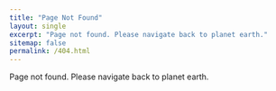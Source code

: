 ```yaml
---
title: "Page Not Found"
layout: single
excerpt: "Page not found. Please navigate back to planet earth."
sitemap: false
permalink: /404.html
---
```



Page not found. Please navigate back to planet earth.

<script type="text/javascript">
  var GOOG_FIXURL_LANG = 'en';
  var GOOG_FIXURL_SITE = '{{ site.url }}'
</script>
<script type="text/javascript"
  src="//linkhelp.clients.google.com/tbproxy/lh/wm/fixurl.js">
</script>

